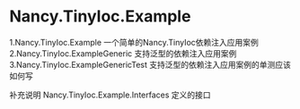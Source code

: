 # Nancy.TinyIoc.Example

1.Nancy.TinyIoc.Example 一个简单的Nancy.TinyIoc依赖注入应用案例
2.Nancy.TinyIoc.ExampleGeneric 支持泛型的依赖注入应用案例
3.Nancy.TinyIoc.ExampleGenericTest 支持泛型的依赖注入应用案例的单测应该如何写

补充说明
Nancy.TinyIoc.Example.Interfaces 定义的接口
